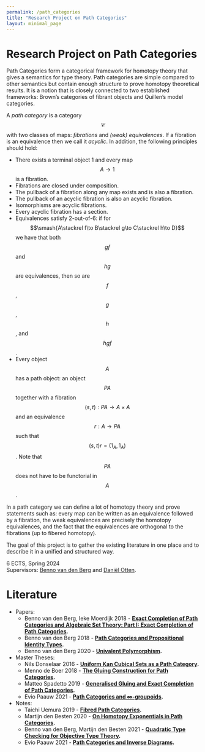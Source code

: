 ```yaml
---
permalink: /path_categories
title: "Research Project on Path Categories"
layout: minimal_page
---
```


# Research Project on Path Categories

Path Categories form a categorical framework for homotopy theory that gives a semantics for type theory.
Path categories are simple compared to other semantics but contain enough structure to prove homotopy theoretical results.
It is a notion that is closely connected to two established frameworks: Brown’s categories of fibrant objects and Quillen’s model categories.

A *path category* is a category $$\mathcal C$$ with two classes of maps: *fibrations* and *(weak) equivalences*.
If a fibration is an equivalence then we call it *acyclic*.
In addition, the following principles should hold:
* There exists a terminal object 1 and every map $$A\to1$$ is a fibration.
* Fibrations are closed under composition.
* The pullback of a fibration along any map exists and is also a fibration.
* The pullback of an acyclic fibration is also an acyclic fibration.
* Isomorphisms are acyclic fibrations.
* Every acyclic fibration has a section.
* Equivalences satisfy 2-out-of-6: if for $$\smash{A\stackrel f\to B\stackrel g\to C\stackrel h\to D}$$ we have that both $$gf$$ and $$hg$$ are equivalences, then so are $$f$$, $$g$$, $$h$$, and $$hgf$$.
* Every object $$A$$ has a path object: an object $$PA$$ together with a fibration $$(s,t):PA\to A\times A$$ and an equivalence $$r:A\to PA$$ such that $$(s,t)r=(1_A,1_A)$$.
  Note that $$PA$$ does not have to be functorial in $$A$$.

In a path category we can define a lot of homotopy theory and prove statements such as: every map can be written as an equivalence followed by a fibration, the weak equivalences are precisely the homotopy equivalences, and the fact that the equivalences are orthogonal to the fibrations (up to fibered homotopy).

The goal of this project is to gather the existing literature in one place and to describe it in a unified and structured way.

6 ECTS, Spring 2024 \
Supervisors: [Benno van den Berg](https://staff.fnwi.uva.nl/b.vandenberg3/) and [Daniël Otten](/).

# Literature

* Papers:
  * Benno van den Berg, Ieke Moerdijk 2018 - **[Exact Completion of Path Categories and Algebraic Set Theory: Part I: Exact Completion of Path Categories](https://www.sciencedirect.com/science/article/pii/S0022404917302827).**
  * Benno van den Berg 2018 - **[Path Categories and Propositional Identity Types](https://dl.acm.org/doi/abs/10.1145/3204492).**
  * Benno van den Berg 2020 - **[Univalent Polymorphism](https://www.sciencedirect.com/science/article/abs/pii/S0168007220300178).**
* Master Theses:
  * Nils Donselaar 2016 - **[Uniform Kan Cubical Sets as a Path Category](https://studenttheses.uu.nl/bitstream/handle/20.500.12932/22925/3476022MScThesisFinal.pdf?sequence=2).**
  * Menno de Boer 2018 - **[The Gluing Construction for Path Categories](https://studenttheses.uu.nl/bitstream/handle/20.500.12932/29726/Masterscriptie_MWEdeBoer.pdf?sequence=2).**
  * Matteo Spadetto 2019 - **[Generalised Gluing and Exact Completion of Path Categories](https://spadetto.github.io/Generalised_Gluing_and_Exact_Completion_of_Path_Categories___Current_Version.pdf).**
  * Evio Paauw 2021 - **[Path Categories and ∞-groupoids](https://www.ebpaauw.com/math/pathcategoriesandinfinitygroupoids.pdf).**
* Notes:
  * Taichi Uemura 2019 - **[Fibred Path Categories](assets/papers/taichi_uemara_fibered_path_categories.pdf).**
  * Martijn den Besten 2020 - **[On Homotopy Exponentials in Path Categories](https://arxiv.org/abs/2010.14313).**
  * Benno van den Berg, Martijn den Besten 2021 - **[Quadratic Type Checking for Objective Type Theory](https://arxiv.org/abs/2102.00905).**
  * Evio Paauw 2021 - **[Path Categories and Inverse Diagrams](https://www.ebpaauw.com/math/pathcategoriesandinversediagrams.pdf).**